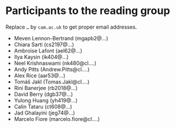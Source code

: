 # Participants to the reading group

Replace `…` by `cam.ac.uk` to get proper email addresses.

- Meven Lennon-Bertrand (mgapb2@…)
- Chiara Sarti (cs2197@…)
- Ambroise Lafont (ael62@…)
- Ilya Kaysin (ik404@…)
- Neel Krishnaswami (nk480@cl.…)
- Andy Pitts (Andrew.Pitts@cl.…)
- Alex Rice (aar53@…)
- Tomáš Jakl (Tomas.Jakl@cl.…)
- Rini Banerjee (rb2018@…)
- David Berry (dgb37@…)
- Yulong Huang (yh419@…)
- Calin Tataru (ct608@…)
- Jad Ghalayini (jeg74@…)
- Marcelo Fiore (marcelo.fiore@cl.…)